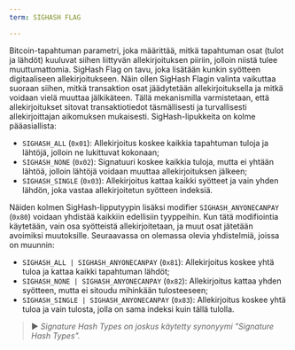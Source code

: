 ```yaml
---
term: SIGHASH FLAG

---
```

Bitcoin-tapahtuman parametri, joka määrittää, mitkä tapahtuman osat (tulot ja lähdöt) kuuluvat siihen liittyvän allekirjoituksen piiriin, jolloin niistä tulee muuttumattomia. SigHash Flag on tavu, joka lisätään kunkin syötteen digitaaliseen allekirjoitukseen. Näin ollen SigHash Flagin valinta vaikuttaa suoraan siihen, mitkä transaktion osat jäädytetään allekirjoituksella ja mitkä voidaan vielä muuttaa jälkikäteen. Tällä mekanismilla varmistetaan, että allekirjoitukset sitovat transaktiotiedot täsmällisesti ja turvallisesti allekirjoittajan aikomuksen mukaisesti. SigHash-lipukkeita on kolme pääasiallista:


- `SIGHASH_ALL` (`0x01`): Allekirjoitus koskee kaikkia tapahtuman tuloja ja lähtöjä, jolloin ne lukittuvat kokonaan;
- `SIGHASH_NONE` (`0x02`): Signatuuri koskee kaikkia tuloja, mutta ei yhtään lähtöä, jolloin lähtöjä voidaan muuttaa allekirjoituksen jälkeen;
- `SIGHASH_SINGLE` (`0x03`): Allekirjoitus kattaa kaikki syötteet ja vain yhden lähdön, joka vastaa allekirjoitetun syötteen indeksiä.

Näiden kolmen SigHash-lipputyypin lisäksi modifier `SIGHASH_ANYONECANPAY` (`0x80`) voidaan yhdistää kaikkiin edellisiin tyyppeihin. Kun tätä modifiointia käytetään, vain osa syötteistä allekirjoitetaan, ja muut osat jätetään avoimiksi muutoksille. Seuraavassa on olemassa olevia yhdistelmiä, joissa on muunnin:


- `SIGHASH_ALL | SIGHASH_ANYONECANPAY` (`0x81`): Allekirjoitus koskee yhtä tuloa ja kattaa kaikki tapahtuman lähdöt;
- `SIGHASH_NONE | SIGHASH_ANYONECANPAY` (`0x82`): Allekirjoitus kattaa yhden syötteen, mutta ei sitoudu mihinkään tulosteeseen;
- `SIGHASH_SINGLE | SIGHASH_ANYONECANPAY` (`0x83`): Allekirjoitus koskee yhtä tuloa ja vain tulosta, jolla on sama indeksi kuin tällä tulolla.

> ► *Signature Hash Types on joskus käytetty synonyymi "Signature Hash Types".*